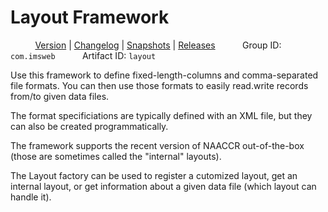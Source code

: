 # Layout Framework

&nbsp;&nbsp;&nbsp;&nbsp;&nbsp;&nbsp;&nbsp;&nbsp;&nbsp;
[Version](VERSION) | 
[Changelog](changelog.txt) | 
[Snapshots](http://cilantro.imsweb.com:8080/nexus/content/repositories/snapshots/com/imsweb/layout/) | 
[Releases](http://cilantro.imsweb.com:8080/nexus/content/repositories/releases/com/imsweb/layout/)
&nbsp;&nbsp;&nbsp;&nbsp;&nbsp;&nbsp;&nbsp;&nbsp;&nbsp;
Group ID: ```com.imsweb```
&nbsp;&nbsp;&nbsp;&nbsp;&nbsp;&nbsp;&nbsp;&nbsp;&nbsp;
Artifact ID: ```layout```

Use this framework to define fixed-length-columns and comma-separated file formats. You can then use those formats to easily read.write records from/to given data files.

The format specificiations are typically defined with an XML file, but they can also be created programmatically.

The framework supports the recent version of NAACCR out-of-the-box (those are sometimes called the "internal" layouts).

The Layout factory can be used to register a cutomized layout, get an internal layout, or get information about a given data file (which layout can handle it).

